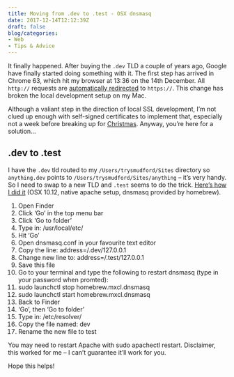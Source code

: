 ```yaml
---
title: Moving from .dev to .test - OSX dnsmasq
date: 2017-12-14T12:12:39Z
draft: false
blog/categories:
- Web
- Tips & Advice
---
```


It finally happened. After buying the `.dev` TLD a couple of years ago, Google have finally started doing something with it. The first step has arrived in Chrome 63, which hit my browser at 13:36 on the 14th December. All `http://` requests are [automatically redirected](/123) to `https://`. This change has broken the local development setup on my Mac.

Although a valiant step in the direction of local SSL development, I’m not clued up enough with self-signed certificates to implement that, especially not a week before breaking up for [Christmas](/123). Anyway, you’re here for a solution…

## .dev to .test
I have the `.dev` tld routed to my `/Users/trysmudford/Sites` directory so `anything.dev` points to `/Users/trysmudford/Sites/anything` – it’s very handy. So I need to swap to a new TLD and `.test` seems to do the trick. [Here’s how I did it](/123) (OSX 10.12, native apache setup, dnsmasq provided by homebrew).

1. Open Finder
1. Click ‘Go’ in the top menu bar
1. Click ‘Go to folder’
1. Type in: /usr/local/etc/
1. Hit ‘Go’
1. Open dnsmasq.conf in your favourite text editor
1. Copy the line: address=/.dev/127.0.0.1
1. Change new line to: address=/.test/127.0.0.1
1. Save this file
1. Go to your terminal and type the following to restart dnsmasq (type in your password when promted):
  1. sudo launchctl stop homebrew.mxcl.dnsmasq
  1. sudo launchctl start homebrew.mxcl.dnsmasq
1. Back to Finder
1. ‘Go’, then ‘Go to folder’
1. Type in: /etc/resolver/
1. Copy the file named: dev
1. Rename the new file to test

You may need to restart Apache with sudo apachectl restart. Disclaimer, this worked for me – I can’t guarantee it’ll work for you.

Hope this helps!